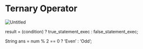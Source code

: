 # Ternary Operator

![Untitled](Ternary%20Operator%207a6938ad7fe64005a7edd09d4e3fe6f0/Untitled.png)

result = (condition) ? true_statement_exec : false_statement_exec;

String ans = num % 2 == 0 ? ‘Even’ : ‘Odd’;